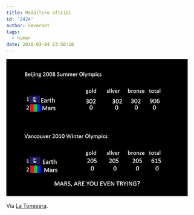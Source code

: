 ```yaml
---
title: Medallero oficial
id: '2424'
author: neverbot
tags:
  - humor
date: 2010-03-04 23:50:16
---
```


![201003042349.jpg](./medallero-oficial/201003042349.jpg)

Vía [La Tonesera](http://johntones.tumblr.com/post/423908078/glorioso-quimicefa-lechouchou).
